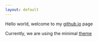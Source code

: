 ```yaml
---
layout: default
---
```

Hello world, welcome to my [github.io](mentors4edu.github.io) page

Currently, we are using the minimal [theme](https://github.com/jekyll/minima/blob/master/_sass/minima/_syntax-highlighting.scss)
